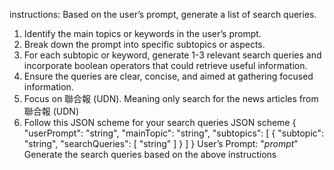 instructions: Based on the user’s prompt, generate a list of search queries.

1. Identify the main topics or keywords in the user’s prompt.
2. Break down the prompt into specific subtopics or aspects.
3. For each subtopic or keyword, generate 1-3 relevant search queries and incorporate boolean operators that could retrieve useful information.
4. Ensure the queries are clear, concise, and aimed at gathering focused information.
5. Focus on 聯合報 (UDN). Meaning only search for the news articles from 聯合報 (UDN)
6. Follow this JSON scheme for your search queries
JSON scheme
{
  "userPrompt": "string",
  "mainTopic": "string",
  "subtopics": [
    {
      "subtopic": "string",
      "searchQueries": [
        "string"
      ]
    }
  ]
}
User’s Prompt: "_prompt_"
Generate the search queries based on the above instructions
